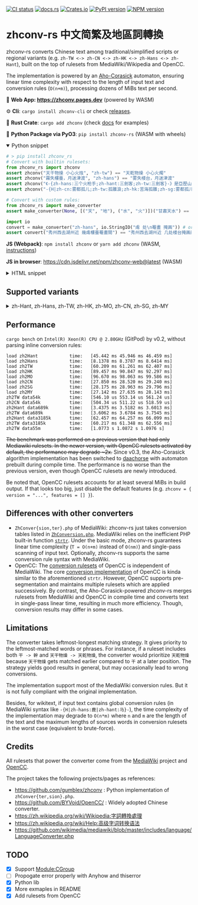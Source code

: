 [![CI status](https://github.com/Gowee/zhconv-rs/actions/workflows/main.yml/badge.svg)](https://github.com/Gowee/zhconv-rs/actions)
[![docs.rs](https://docs.rs/zhconv/badge.svg)](https://docs.rs/zhconv)
[![Crates.io](https://img.shields.io/crates/v/zhconv.svg)](https://crates.io/crates/zhconv)
[![PyPI version](https://img.shields.io/pypi/v/zhconv-rs)](https://pypi.org/project/zhconv-rs/)
[![NPM version](https://badge.fury.io/js/zhconv.svg)](https://www.npmjs.com/package/zhconv)
# zhconv-rs 中文简繁及地區詞轉換
zhconv-rs converts Chinese text among traditional/simplified scripts or regional variants (e.g. `zh-TW <-> zh-CN <-> zh-HK <-> zh-Hans <-> zh-Hant`), built on the top of rulesets from MediaWiki/Wikipedia and OpenCC.

The implementation is powered by an [Aho-Corasick](https://github.com/daac-tools/daachorse) automaton, ensuring linear time complexity with respect to the length of input text and conversion rules (`O(n+m)`), processing dozens of MiBs text per second.

🔗 **Web App: https://zhconv.pages.dev** (powered by WASM)

⚙️ **Cli**: `cargo install zhconv-cli` or check [releases](https://github.com/Gowee/zhconv-rs/releases).

🦀 **Rust Crate**: `cargo add zhconv` (check [docs](https://docs.rs/zhconv/latest/zhconv/) for examples)

🐍 **Python Package via PyO3**: `pip install zhconv-rs` (WASM with wheels)

<details open>
 <summary>Python snippet</summary>

```python
# > pip install zhconv_rs
# Convert with builtin rulesets:
from zhconv_rs import zhconv
assert zhconv("天干物燥 小心火烛", "zh-tw") == "天乾物燥 小心火燭"
assert zhconv("霧失樓臺，月迷津渡", "zh-hans") == "雾失楼台，月迷津渡"
assert zhconv("《-{zh-hans:三个火枪手;zh-hant:三劍客;zh-tw:三劍客}-》是亞歷山大·仲馬的作品。", "zh-cn", mediawiki=True) == "《三个火枪手》是亚历山大·仲马的作品。"
assert zhconv("-{H|zh-cn:雾都孤儿;zh-tw:孤雛淚;zh-hk:苦海孤雛;zh-sg:雾都孤儿;zh-mo:苦海孤雛;}-《雾都孤儿》是查尔斯·狄更斯的作品。", "zh-tw", True) == "《孤雛淚》是查爾斯·狄更斯的作品。"

# Convert with custom rules:
from zhconv_rs import make_converter
assert make_converter(None, [("天", "地"), ("水", "火")])("甘肅天水") == "甘肅地火"

import io
convert = make_converter("zh-hans", io.StringIO("䖏 处\n罨畫 掩画")) # or path to rule file
assert convert("秀州西去湖州近 幾䖏樓臺罨畫間") == "秀州西去湖州近 几处楼台掩画间"
```
</details>

**JS (Webpack)**: `npm install zhconv` or `yarn add zhconv` (WASM, [instructions](https://rustwasm.github.io/wasm-pack/book/tutorials/npm-browser-packages/using-your-library.html))

**JS in browser**: https://cdn.jsdelivr.net/npm/zhconv-web@latest (WASM)

<details>
 <summary>HTML snippet</summary>

```html
<script type="module">
    // Use ES module import syntax to import functionality from the module
    // that we have compiled.
    //
    // Note that the `default` import is an initialization function which
    // will "boot" the module and make it ready to use. Currently browsers
    // don't support natively imported WebAssembly as an ES module, but
    // eventually the manual initialization won't be required!
    import init, { zhconv } from 'https://cdn.jsdelivr.net/npm/zhconv-web@latest/zhconv.js'; // specify a version tag if in prod

    async function run() {
        await init();

        alert(zhconv(prompt("Text to convert to zh-hans:"), "zh-hans"));
    }

    run();
</script>
```
</details>

## Supported variants

<details>
 <summary>zh-Hant, zh-Hans, zh-TW, zh-HK, zh-MO, zh-CN, zh-SG, zh-MY</summary>

| Target                                 | Tag       | Script  | Description                                   |
| -------------------------------------- | --------- | ------- | --------------------------------------------- |
| **S**implified **C**hinese / 简体中文  | `zh-Hans` | SC / 简 | W/O substituing region-specific phrases.      |
| **T**raditional **C**hinese / 繁體中文 | `zh-Hant` | TC / 繁 | W/O substituing region-specific phrases.      |
| Chinese (Taiwan) / 臺灣正體            | `zh-TW`   | TC / 繁 | With Taiwan-specific phrases adapted.         |
| Chinese (Hong Kong) / 香港繁體         | `zh-HK`   | TC / 繁 | With Hong Kong-specific phrases adapted.      |
| Chinese (Macau) / 澳门繁體             | `zh-MO`   | TC / 繁 | Same as `zh-HK` for now.                      |
| Chinese (Mainland China) / 大陆简体    | `zh-CN`   | SC / 简 | With mainland China-specific phrases adapted. |
| Chinese (Singapore) / 新加坡简体       | `zh-SG`   | SC / 简 | Same as `zh-CN` for now.                      |
| Chinese (Malaysia) / 大马简体          | `zh-MY`   | SC / 简 | Same as `zh-CN` for now.                      |

*Note:*  `zh-TW` and `zh-HK` are based on `zh-Hant`. `zh-CN` are based on `zh-Hans`. Currently, `zh-MO` shares the same rulesets with `zh-HK` unless additional rules are manually configured; `zh-MY` and `zh-SG` shares the same rulesets with `zh-CN` unless additional rules are manually configured. 
</details>

<!--
## Comparisions with other tools
- OpenCC: Dict::MatchPrefix (iterating from maxlen to minlen character by character to match) [https://github.dev/BYVoid/OpenCC/blob/21995f5ea058441423aaff3ee89b0a5d4747674c/src/Dict.cpp#L25](MatchPrefix), [segments converter](https://github.dev/BYVoid/OpenCC/blob/21995f5ea058441423aaff3ee89b0a5d4747674c/src/Conversion.cpp#L27) [segmentizer](https://github.dev/BYVoid/OpenCC/blob/21995f5ea058441423aaff3ee89b0a5d4747674c/src/MaxMatchSegmentation.cpp#L34)
- zhConversion.php: strtr (iterating from maxlen to minlen for every known key length to match) [https://github.dev/php/php-src/blob/217fd932fa57d746ea4786b01d49321199a2f3d5/ext/standard/string.c#L2974]
- zhconv-rs regex-based automaton
-->

## Performance
`cargo bench` on `Intel(R) Xeon(R) CPU @ 2.80GHz` (GitPod) by v0.2, without parsing inline conversion rules:
```
load zh2Hant            time:   [45.442 ms 45.946 ms 46.459 ms]
load zh2Hans            time:   [8.1378 ms 8.3787 ms 8.6414 ms]
load zh2TW              time:   [60.209 ms 61.261 ms 62.407 ms]
load zh2HK              time:   [89.457 ms 90.847 ms 92.297 ms]
load zh2MO              time:   [96.670 ms 98.063 ms 99.586 ms]
load zh2CN              time:   [27.850 ms 28.520 ms 29.240 ms]
load zh2SG              time:   [28.175 ms 28.963 ms 29.796 ms]
load zh2MY              time:   [27.142 ms 27.635 ms 28.143 ms]
zh2TW data54k           time:   [546.10 us 553.14 us 561.24 us]
zh2CN data54k           time:   [504.34 us 511.22 us 518.59 us]
zh2Hant data689k        time:   [3.4375 ms 3.5182 ms 3.6013 ms]
zh2TW data689k          time:   [3.6062 ms 3.6784 ms 3.7545 ms]
zh2Hant data3185k       time:   [62.457 ms 64.257 ms 66.099 ms]
zh2TW data3185k         time:   [60.217 ms 61.348 ms 62.556 ms]
zh2TW data55m           time:   [1.0773 s 1.0872 s 1.0976 s]
``` 

<del>The benchmark was performed on a previous version that had only Mediawiki rulesets. In the newer version, with OpenCC rulesets activated by default, the performance may degrade ~2x.</del> Since v0.3, the Aho-Corasick algorithm implementation has been switched to [daachorse](https://github.com/daac-tools/daachorse) with automaton prebuilt during compile time. The performance is no worse than the previous version, even though OpenCC rulesets are newly introduced.

Be noted that, OpenCC rulesets accounts for at least several MiBs in build output. If that looks too big, just disable the default features (e.g. `zhconv = { version = "...", features = [] }`).

## Differences with other converters
* `ZhConver{sion,ter}.php` of MediaWiki: zhconv-rs just takes conversion tables listed in [`ZhConversion.php`](https://github.com/wikimedia/mediawiki/blob/master/includes/languages/data/ZhConversion.php#L14). MediaWiki relies on the inefficient PHP built-in function [`strtr`](https://github.com/php/php-src/blob/217fd932fa57d746ea4786b01d49321199a2f3d5/ext/standard/string.c#L2974). Under the basic mode, zhconv-rs guarantees linear time complexity (`T = O(n+m)` instead of `O(nm)`) and single-pass scanning of input text. Optionally, zhconv-rs supports the same conversion rule syntax with MediaWiki.
* OpenCC: The [conversion rulesets](https://github.com/BYVoid/OpenCC/tree/master/data/dictionary) of OpenCC is independent of MediaWiki. The core [conversion implementation](https://github.dev/BYVoid/OpenCC/blob/21995f5ea058441423aaff3ee89b0a5d4747674c/src/Conversion.cpp#L27) of OpenCC is kinda similar to the aforementioned `strtr`. However, OpenCC supports pre-segmentation and maintains multiple rulesets which are applied successively. By contrast, the Aho-Corasick-powered zhconv-rs merges rulesets from MediaWiki and OpenCC in compile time and converts text in single-pass linear time, resulting in much more efficiency. Though, conversion results may differ in some cases.

## Limitations
The converter takes leftmost-longest matching strategy. It gives priority to the leftmost-matched words or phrases. For instance, if a ruleset includes both `干 -> 幹` and `天干物燥 -> 天乾物燥`, the converter would prioritize `天乾物燥` because `天干物燥` gets matched earlier compared to `干` at a later position. The strategy yields good results in general, but may occasionally lead to wrong conversions.

The implementation support most of the MediaWiki conversion rules. But it is not fully compliant with the original implementation.

Besides, for wikitext, if input text contains global conversion rules (in MediaWiki syntax like `-{H|zh-hans:鹿|zh-hant:马}-`), the time complexity of the implementation may degrade to `O(n*m)` where `n` and `m` are the length of the text and the maximum lengths of sources words in conversion rulesets in the worst case (equivalent to brute-force).

## Credits
All rulesets that power the converter come from the [MediaWiki](https://github.com/wikimedia/mediawiki) project and [OpenCC](https://github.com/BYVoid/OpenCC).

The project takes the following projects/pages as references:
- https://github.com/gumblex/zhconv : Python implementation of `zhConver{ter,sion}.php`.
- https://github.com/BYVoid/OpenCC/ : Widely adopted Chinese converter.
- https://zh.wikipedia.org/wiki/Wikipedia:字詞轉換處理
- https://zh.wikipedia.org/wiki/Help:高级字词转换语法
- https://github.com/wikimedia/mediawiki/blob/master/includes/language/LanguageConverter.php
<!--- https://www.hankcs.com/nlp/simplified-traditional-chinese-conversion.html-->

## TODO
- [x] Support [Module:CGroup](https://zh.wikipedia.org/wiki/Module:CGroup)
- [ ] Propogate error properly with Anyhow and thiserror
- [x] Python lib
- [x] More exmaples in README
- [x] Add rulesets from OpenCC
